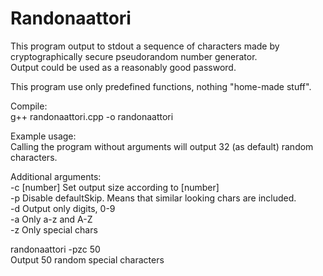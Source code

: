 # Randonaattori  
  
This program output to stdout a sequence of characters made by  
cryptographically secure pseudorandom number generator.  
Output could be used as a reasonably good password.  
  
This program use only predefined functions, nothing "home-made stuff".  
  
Compile:  
g++ randonaattori.cpp -o randonaattori  
  
Example usage:  
Calling the program without arguments will output 32 (as default) random characters.  
  
Additional arguments:  
-c [number] Set output size according to [number]  
-p          Disable defaultSkip. Means that similar looking chars are included.  
-d          Output only digits, 0-9  
-a          Only a-z and A-Z  
-z          Only special chars  
  
randonaattori -pzc 50  
Output 50 random special characters  
